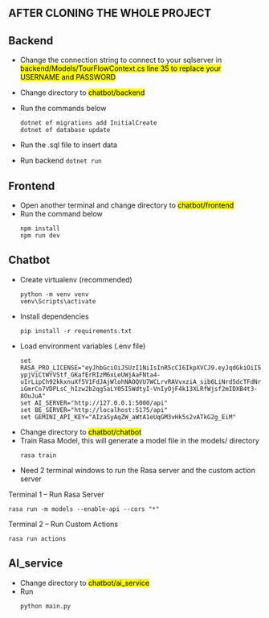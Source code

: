 ## AFTER CLONING THE WHOLE PROJECT

## Backend
- Change the connection string to connect to your sqlserver in <mark>backend/Models/TourFlowContext.cs line 35 to replace your USERNAME and PASSWORD<mark/>
- Change directory to <mark>chatbot/backend<mark/>
- Run the commands below
  ```
  dotnet ef migrations add InitialCreate
  dotnet ef database update
  ```
- Run the .sql file to insert data

- Run backend
  `dotnet run`

## Frontend
- Open another terminal and change directory to <mark>chatbot/frontend<mark/>
- Run the command below
  ```
  npm install
  npm run dev    
  ```
## Chatbot
- Create virtualenv (recommended)
  ```
  python -m venv venv
  venv\Scripts\activate
  ```
- Install dependencies
  ```
  pip install -r requirements.txt
  ```
- Load environment variables (.env file)
  ```
  set RASA_PRO_LICENSE="eyJhbGciOiJSUzI1NiIsInR5cCI6IkpXVCJ9.eyJqdGkiOiI5NTJkMzJiMi1kNzBiLTRlMTMtOTY4Yy0wODI0OWM3YmNmMWEiLCJpYXQiOjE3MjgyMDEwNzQsIm5iZiI6MTcyODIwMTA3MSwic2NvcGUiOiJyYXNhOnBybyByYXNhOnBybzpjaGFtcGlvbiIsImV4cCI6MTgyMjgwOTA3MSwiZW1haWwiOiJzLnRvYW44ODNAZ21haWwuY29tIiwiY29tcGFueSI6IlJhc2EgQ2hhbXBpb25zIn0.CnsMHcyONMNuNoLQ8JUGczYjdvb4C3M__n0WJXkXE2vW_Jw00jXA9j73hE5dtxyHO4oL3ymJnSxTdTlIqtptC_p275Le_wrpQeOxb6EB-ypjViCtWYVStf_GKafErRIzM6xLeUWjAaFNta4-uIrLipCh92kkxnuXf5V1FdJAjWlohNAOQVU7WCLrvRAVvxziA_sib6LiNrd5dcTFdNr0LeP_rilfcmIzx91lky47EeQKmUOA_kWh1KsshPpJVSPi2UV8oEdrmvTut-iGmrCo7VDPLsC_hIzw2b2qg5aLY05I5WdtyI-VnIyOjF4k13XLRfWjsf2mIDXB4t3-8OuJuA"
  set AI_SERVER="http://127.0.0.1:5000/api"
  set BE_SERVER="http://localhost:5175/api"
  set GEMINI_API_KEY="AIzaSyAqZW_aWtA1eUqGM3vHk5s2vATkG2g_EiM"
  ```
- Change directory to <mark>chatbot/chatbot<mark/> 
- Train Rasa Model, this will generate a model file in the models/ directory
  ```
  rasa train
  ```
- Need 2 terminal windows to run the Rasa server and the custom action server
  
Terminal 1 – Run Rasa Server
  ```
  rasa run -m models --enable-api --cors "*"
  ```

Terminal 2 – Run Custom Actions
  ```
  rasa run actions
  ```

## AI_service
- Change directory to <mark>chatbot/ai_service<mark/>
- Run
  ```
  python main.py
  ```
